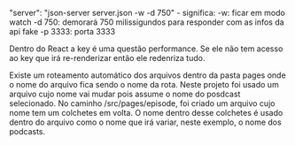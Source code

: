 "server": "json-server server.json -w -d 750" - significa: -w: ficar em modo watch
-d 750: demorará 750 milissigundos para responder com as infos da api fake
-p 3333: porta 3333

Dentro do React a key é uma questão performance. Se ele não tem acesso ao key que irá re-renderizar então ele redenriza tudo.

Existe um roteamento automático dos arquivos dentro da pasta pages onde o nome do arquivo fica sendo o nome da rota. Neste projeto foi usado um arquivo cujo nome vai mudar pois assume o nome do posdcast selecionado. 
No caminho /src/pages/episode, foi criado um arquivo cujo nome tem um colchetes em volta. O nome dentro desse colchetes é usado dentro do arquivo como o nome que irá variar, neste exemplo, o nome dos podcasts.